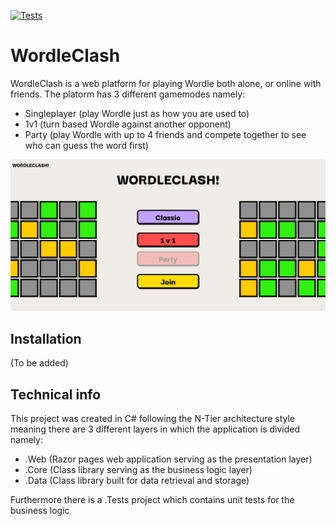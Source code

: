[![Tests](https://github.com/senn59/WordleClash-legacy/actions/workflows/test.yml/badge.svg)](https://github.com/senn59/WordleClash-legacy/actions/workflows/test.yml)
# WordleClash
WordleClash is a web platform for playing Wordle both alone, or online with friends. 
The platorm has 3 different gamemodes namely:
- Singleplayer (play Wordle just as how you are used to)
- 1v1 (turn based Wordle against another opponent)
- Party (play Wordle with up to 4 friends and compete together to see who can guess the word first)

![Wordleclash preview](preview.png)
## Installation
(To be added)

## Technical info
This project was created in C# following the N-Tier architecture style meaning
there are 3 different layers in which the application is divided namely:
- .Web (Razor pages web application serving as the presentation layer)
- .Core (Class library serving as the business logic layer)
- .Data (Class library built for data retrieval and storage)

Furthermore there is a .Tests project which contains unit tests for the business logic
